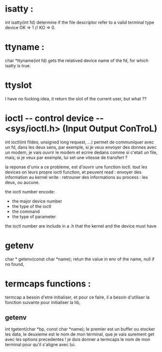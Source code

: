 # isatty :  
int isatty(int fd)
determine if the file descriptor refer to a valid terminal type device
OK => 1 // KO => 0.

# ttyname :
char *ttyname(int fd)
gets the relatived device name of the fd, for which isatty is true.

# ttyslot
I have no fucking idea, it return the slot of the current user, but what ??

# ioctl -- control device -- <sys/ioctl.h> (Input Output ConTroL)
int ioctl(int fildes, unsigned long request, ...)
permet de communiquer avec un fd, dans les deux sens,
par exemple, si je veux envoyer des donnes avec un modem,
je vais ouvrir le modem et ecrire dedans comme si c'etait un file,
mais, si je veux par exemple, lui set une vitesse de transfert ? 

la reponse d'unix a ce probleme, est d'ouvrir une function ioctl.
tout les devices on leurs propre ioctl function, et peuvent
read    : envoyer des information au kernel
write   : retrouner des informations au process
        : les deux, ou aucune.

the ioctl number encode:  
- the major device number
- the type of the ioctl
- the command
- the type of parameter

the ioctl number are include in a .h that the kernel and the device must have

# getenv
char *
getenv(const char *name);
retun the value in env of the name, null if no found, 


# termcaps functions :

termcap a besoin d'etre initialiser, et pour ce faire, 
il a besoin d'utiliser la fonction suivante pour initialiser la lib,

## getenv
int tgetent(char *bp, const char *name);
le premier est un buffer ou stocker les data,
le deuxieme est le nom de mon terminal, que je vais
surement get avec les options precedentes ! 
je dois donner a termcaps le nom de mon terminal
pour qu'il s'aligne avec lui.















